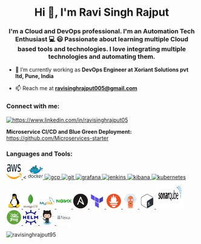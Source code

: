 <h1 align="center">Hi 👋, I'm Ravi Singh Rajput</h1>
<h3 align="center">I'm a Cloud and DevOps professional. I'm an Automation Tech Enthusiast 💻 😃 Passionate about learning multiple Cloud based tools and technologies. I love integrating multiple technologies and automating them.</h3>


- 🔭 I’m currently working as **DevOps Engineer at Xoriant Solutions pvt ltd, Pune, India**

- 📫 Reach me at **ravisinghrajput005@gmail.com**


<h3 align="left">Connect with me:</h3>
<p align="left">
<a href="https://www.linkedin.com/in/ravisinghrajput95" target="blank"><img align="center" src="https://raw.githubusercontent.com/rahuldkjain/github-profile-readme-generator/master/src/images/icons/Social/linked-in-alt.svg" alt="https://www.linkedin.com/in/ravisinghrajput05" height="30" width="40" /></a>
</p>

**Microservice CI/CD and Blue Green Deployment:** https://github.com/Microservices-starter

<h3 align="left">Languages and Tools:</h3>
<p align="left"> <a href="https://aws.amazon.com" target="_blank"> <img src="https://raw.githubusercontent.com/ravisinghrajput95/ravisinghrajput95/main/icons/aws.png" alt="aws" width="40" height="40"/> </a>< <a href="https://www.docker.com/" target="_blank"> <img src="https://raw.githubusercontent.com/devicons/devicon/master/icons/docker/docker-original-wordmark.svg" alt="docker" width="40" height="40"/> </a>  <a href="https://cloud.google.com" target="_blank"> <img src="https://www.vectorlogo.zone/logos/google_cloud/google_cloud-icon.svg" alt="gcp" width="40" height="40"/> </a> <a href="https://git-scm.com/" target="_blank"> <img src="https://www.vectorlogo.zone/logos/git-scm/git-scm-icon.svg" alt="git" width="40" height="40"/> </a> <a href="https://grafana.com" target="_blank"> <img src="https://www.vectorlogo.zone/logos/grafana/grafana-icon.svg" alt="grafana" width="40" height="40"/> </a>  <a href="https://www.jenkins.io" target="_blank"> <img src="https://www.vectorlogo.zone/logos/jenkins/jenkins-icon.svg" alt="jenkins" width="40" height="40"/> </a> <a href="https://www.elastic.co/kibana" target="_blank"> <img src="https://www.vectorlogo.zone/logos/elasticco_kibana/elasticco_kibana-icon.svg" alt="kibana" width="40" height="40"/> </a> <a href="https://kubernetes.io" target="_blank"> <img src="https://www.vectorlogo.zone/logos/kubernetes/kubernetes-icon.svg" alt="kubernetes" width="40" height="40"/> </a> <a href="https://www.linux.org/" target="_blank"> <img src="https://raw.githubusercontent.com/devicons/devicon/master/icons/linux/linux-original.svg" alt="linux" width="40" height="40"/> </a> <a href="https://www.mongodb.com/" target="_blank"> <img src="https://raw.githubusercontent.com/devicons/devicon/master/icons/mongodb/mongodb-original-wordmark.svg" alt="mongodb" width="40" height="40"/> </a> <a href="https://www.mysql.com/" target="_blank"> <img src="https://raw.githubusercontent.com/devicons/devicon/master/icons/mysql/mysql-original-wordmark.svg" alt="mysql" width="40" height="40"/> </a> <a href="https://www.nginx.com" target="_blank"> <img src="https://raw.githubusercontent.com/devicons/devicon/master/icons/nginx/nginx-original.svg" alt="nginx" width="40" height="40"/> </a> <a href="https://www.ansible.com" target="_blank"> <img src="https://raw.githubusercontent.com/devicons/devicon/master/icons/ansible/ansible-original.svg" alt="ansible" width="40" height="40"/> </a>
<a href="https://www.terraform.io" target="_blank"> <img src="https://raw.githubusercontent.com/devicons/devicon/master/icons/terraform/terraform-original.svg" alt="terraform" width="40" height="40"/> </a>
<a href="https://www.prometheus.io" target="_blank"> <img src="https://raw.githubusercontent.com/devicons/devicon/master/icons/prometheus/prometheus-original.svg" alt="prometheus" width="40" height="40"/> </a>
<a href="https://www.argocd.com" target="_blank"> <img src="https://raw.githubusercontent.com/devicons/devicon/master/icons/argocd/argocd-original.svg" alt="argocd" width="40" height="40"/> </a>
<a href="https://www.bash.com" target="_blank"> <img src="https://raw.githubusercontent.com/devicons/devicon/master/icons/bash/bash-original.svg" alt="bash" width="40" height="40"/> </a>
<a href="https://www.sonarqube.com" target="_blank"> <img src="https://raw.githubusercontent.com/ravisinghrajput95/ravisinghrajput95/main/icons/sonarqube.png" alt="sonarqube" width="75" height="75"/> </a>
<a href="https://www.jfrog.com" target="_blank"> <img src="https://raw.githubusercontent.com/ravisinghrajput95/ravisinghrajput95/main/icons/jfrog.png" alt="jfrog" width="40" height="40"/> </a>
<a href="https://www.helm.com" target="_blank"> <img src="https://raw.githubusercontent.com/ravisinghrajput95/ravisinghrajput95/main/icons/helm.png" alt="helm" width="40" height="40"/> </a>
<a href="https://www.github.com" target="_blank"> <img src="https://raw.githubusercontent.com/ravisinghrajput95/ravisinghrajput95/main/icons/github.png" alt="github" width="40" height="40"/> </a>
<a href="https://www.nexus.com" target="_blank"> <img src="https://raw.githubusercontent.com/ravisinghrajput95/ravisinghrajput95/main/icons/nexus.png" alt="nexus" width="40" height="40"/> </a></p>
<p><img align="left" src="https://github-readme-stats.vercel.app/api/top-langs?username=ravisinghrajput95&show_icons=true&theme=material-palenight&locale=en&layout=compact" alt="ravisinghrajput95" /></p>
